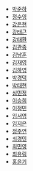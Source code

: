 
* [박준하](1-03) 
* [정수영](2-01) 
* [강은현](2-05) 
* [강태근](1-09) 
* [강태환](1-7) 
* [김관중](2-03) 
* [김남훈](1-06) 
* [김재영](1-04) 
* [김하영](2-10) 
* [박경덕](1-01) 
* [박태현](1-02) 
* [심민정]() 
* [이승희](2-08) 
* [이정민](2-04) 
* [임서영](2-09) 
* [임지은]() 
* [정주연](2-7) 
* [최경민](2-06) 
* [최민영](1-05) 
* [최유림](1-08) 
* [홍윤기](2-02) 